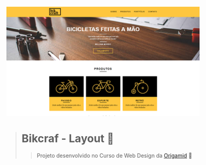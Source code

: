  ![Amostra do projeto](/assets/img/screen/screen.png)

> # Bikcraf - Layout :pushpin:
>> Projeto desenvolvido no Curso de Web Design da [Origamid](https://www.origamid.com/curso/web-design-completo/) 🐺
